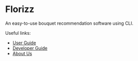 # Florizz

An easy-to-use bouquet recommendation software using CLI. 

Useful links:
* [User Guide](docs/UserGuide.md)
* [Developer Guide](docs/DeveloperGuide.md)
* [About Us](docs/AboutUs.md)
